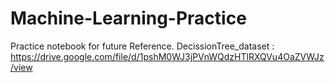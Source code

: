 # Machine-Learning-Practice
Practice notebook  for future Reference.
DecissionTree_dataset : https://drive.google.com/file/d/1pshM0WJ3jPVnWQdzHTlRXQVu4OaZVWJz/view
